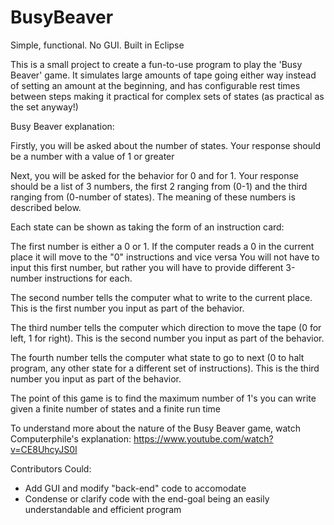 # BusyBeaver
Simple, functional. No GUI. Built in Eclipse

This is a small project to create a fun-to-use program to play the 'Busy Beaver' game.
It simulates large amounts of tape going either way instead of setting an amount at the beginning,
and has configurable rest times between steps making it practical for complex sets of states (as practical as the set anyway!)



Busy Beaver explanation:

Firstly, you will be asked about the number of states. Your response should be a number with a value of 1 or greater

Next, you will be asked for the behavior for 0 and for 1. Your response should be a list of 3 numbers, the first 2 ranging from (0-1) and the third ranging from (0-number of states). The meaning of these numbers is described below.

Each state can be shown as taking the form of an instruction card:

The first number is either a 0 or 1. If the computer reads a 0 in the current place it will move to the "0" instructions and vice versa
You will not have to input this first number, but rather you will have to provide different 3-number instructions for each.

The second number tells the computer what to write to the current place. This is the first number you input as part of the behavior.

The third number tells the computer which direction to move the tape (0 for left, 1 for right). This is the second number you input as part of the behavior.

The fourth number tells the computer what state to go to next (0 to halt program, any other state for a different set of instructions). This is the third number you input as part of the behavior.


The point of this game is to find the maximum number of 1's you can write given a finite number of states and a finite run time

To understand more about the nature of the Busy Beaver game, watch Computerphile's explanation: https://www.youtube.com/watch?v=CE8UhcyJS0I




Contributors Could:
- Add GUI and modify "back-end" code to accomodate
- Condense or clarify code with the end-goal being an easily understandable and efficient program
